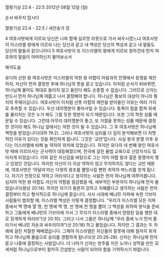 열왕기상 22:4 - 22:5 
2012년 08월 12일 (일)

순서 바꾸지 맙시다



열왕기상 22:4 - 22:5 / 새찬송가  장


4 여호사밧에게 이르되 당신은 나와 함께 길르앗 라못으로 가서 싸우시겠느냐 여호사밧이 이스라엘 왕에게 이르되 나는 당신과 같고 내 백성은 당신의 백성과 같고 내 말들도 당신의 말들과 같으니이다
5 여호사밧이 또 이스라엘의 왕에게 이르되 청하건대 먼저 여호와의 말씀이 어떠하신지 물어보소서

해석도움





유다의 선한 왕 여호사밧은 이스라엘의 악한 왕 아합이 아람과의 전쟁에서 동맹을 제안하자, 자신이 먼저 결정한 후에 하나님의 뜻을 묻고 있습니다. 이처럼 순서가 뒤바뀌면, 하나님께 물어도 제대로 들리지 않고 들린다 해도 순종할 수 없습니다. 그러므로 신자는 반드시 먼저 하나님께 여쭙고 나서 결정해야 합니다. 하나님은 통보의 대상이 아니라 통치의 주체이십니다.
여호사밧이 이처럼 선뜻 아합의 제안을 받아들인 이유는 여러 가지로 추측할 수 있습니다. 우선 대의명분이 좋아서일 수 있습니다. 동족이 힘을 합쳐 외세를 물리치는 것은 누가 봐도 그럴 듯한 명분이 되기 때문입니다. 또한 그의 착한 성품 때문일 수 있습니다. 그런데 아무리 대의명분이 좋고, 또 거절을 못하는 성품 때문에 결정한 것이라 해도 하나님 앞에서는 악한 것이 될 수 있습니다. 그 후 여호사밧은 하나님께 책망을 받았습니다(대하 19:2).
그러나 여호사밧의 심리를 더 깊이 분석해보면 더 치명적인 이유가 있다는 것을 확인하게 됩니다. 그것은 ‘교만’입니다. 사실 왕국 분열 이후 유다는 이스라엘에 비해 늘 약자의 위치에 있었습니다. 하지만 유다의 네 번째 왕인 여호사밧 때에 이르러서는 군사력이 대등해졌으며, 전국에 걸친 율법 교육으로 신앙지식도 많아지게 되었습니다. 이와 같은 자신감을 바탕으로 그는 이미 아합 왕과 결혼 동맹까지 맺고 있었던 것입니다. 하지만 자신이 더 이상 약하지 않고 무지하지도 않다는 교만 때문에, 여호사밧은 ‘아달랴’라는 다윗의 왕조를 멸망시킬 뻔한 최악의 며느리를 얻게 됩니다.
자기가 진정으로 약하고 어리석다고 생각하는 사람은 먼저 하나님께 여쭈어봅니다. 심지어 악한 왕 아합도 자신의 약함을 절감했을 때, 세부적인 부분까지 하나님께 먼저 물었습니다(왕상 20:14). 하지만 자기가 충분히 강하고 지혜롭다고 생각하는 사람은 먼저 결정부터 하고 형식적으로 하나님께 묻습니다. 사사 시대에 베냐민 지파에 속한 기브아 사람들이 범죄할 때, 이스라엘 백성은 이렇게 결정합니다. “우리가 이스라엘 모든 지파 중에서 백 명에 열 명, 천 명에 백 명, 만 명에 천 명을 뽑아 그 백성을 위하여 양식을 준비하고 그들에게 베냐민의 기브아에 가서 그 무리가 이스라엘 중에서 망령된 일을 행한 대로 징계하게 하리라”(삿 20:10). 그러고 나서 그들은 하나님께 “우리 중에 누가 먼저 올라가서 베냐민 자손과 싸우리이까”(삿 20:18) 하고 물었습니다. 하지만 그 결과는 두 차례에 걸친 처절한 패배였습니다. 그제야 이스라엘은 자신들의 잘못에 대해 철저히 회개하고 하나님께 물음으로 승리를 경험하게 됩니다(삿 20:26-28).
신자는 하나님께 먼저 묻고 나중에 결정하는 사람입니다. 더 나아가 신자는 방주를 지은 노아나 성막을 만든 모세처럼 하나님으로부터 철저히 간섭받는 사람이 되어야 함을 기억하시기 바랍니다.